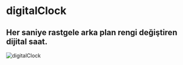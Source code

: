 # digitalClock
## Her saniye rastgele arka plan rengi değiştiren dijital saat.

![digitalClock](https://user-images.githubusercontent.com/74559407/160439153-80cd4b33-8d12-4cb5-9d1d-7fa69902d392.PNG)
